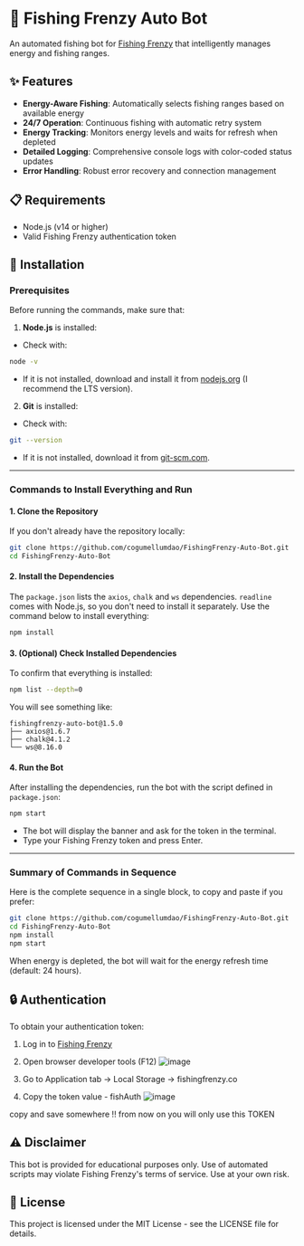 # 🎣 Fishing Frenzy Auto Bot

An automated fishing bot for [Fishing Frenzy](https://fishingfrenzy.co/) that intelligently manages energy and fishing ranges.

## ✨ Features

- **Energy-Aware Fishing**: Automatically selects fishing ranges based on available energy
- **24/7 Operation**: Continuous fishing with automatic retry system
- **Energy Tracking**: Monitors energy levels and waits for refresh when depleted
- **Detailed Logging**: Comprehensive console logs with color-coded status updates
- **Error Handling**: Robust error recovery and connection management

## 📋 Requirements

- Node.js (v14 or higher)
- Valid Fishing Frenzy authentication token

## 🚀 Installation

### **Prerequisites**
Before running the commands, make sure that:
1. **Node.js** is installed:
- Check with:
```bash
node -v
```
- If it is not installed, download and install it from [nodejs.org](https://nodejs.org) (I recommend the LTS version).
2. **Git** is installed:
- Check with:
```bash
git --version
```
- If it is not installed, download it from [git-scm.com](https://git-scm.com).

---
### **Commands to Install Everything and Run**

#### **1. Clone the Repository**
If you don't already have the repository locally:
```bash
git clone https://github.com/cogumellumdao/FishingFrenzy-Auto-Bot.git
cd FishingFrenzy-Auto-Bot
```

#### **2. Install the Dependencies**
The `package.json` lists the `axios`, `chalk` and `ws` dependencies. `readline` comes with Node.js, so you don't need to install it separately. Use the command below to install everything:
```bash
npm install
```

#### **3. (Optional) Check Installed Dependencies**
To confirm that everything is installed:
```bash
npm list --depth=0
```
You will see something like:
```
fishingfrenzy-auto-bot@1.5.0
├── axios@1.6.7
├── chalk@4.1.2
└── ws@8.16.0
```

#### **4. Run the Bot**
After installing the dependencies, run the bot with the script defined in `package.json`:
```bash
npm start
```

- The bot will display the banner and ask for the token in the terminal.
- Type your Fishing Frenzy token and press Enter.

---

### **Summary of Commands in Sequence**
Here is the complete sequence in a single block, to copy and paste if you prefer:
```bash
git clone https://github.com/cogumellumdao/FishingFrenzy-Auto-Bot.git
cd FishingFrenzy-Auto-Bot
npm install
npm start
```

When energy is depleted, the bot will wait for the energy refresh time (default: 24 hours).

## 🔒 Authentication

To obtain your authentication token:
1. Log in to [Fishing Frenzy](https://fishingfrenzy.co/)
2. Open browser developer tools (F12)
   ![image](https://github.com/user-attachments/assets/7ce47265-2d65-4365-8227-86eaabd62ea3)

4. Go to Application tab → Local Storage → fishingfrenzy.co
5. Copy the token value - fishAuth
   ![image](https://github.com/user-attachments/assets/2c931a04-5e70-4efe-90b5-0f55a3767e76)

copy and save somewhere !! from now on you will only use this TOKEN

## ⚠️ Disclaimer

This bot is provided for educational purposes only. Use of automated scripts may violate Fishing Frenzy's terms of service. Use at your own risk.

## 📜 License

This project is licensed under the MIT License - see the LICENSE file for details.
